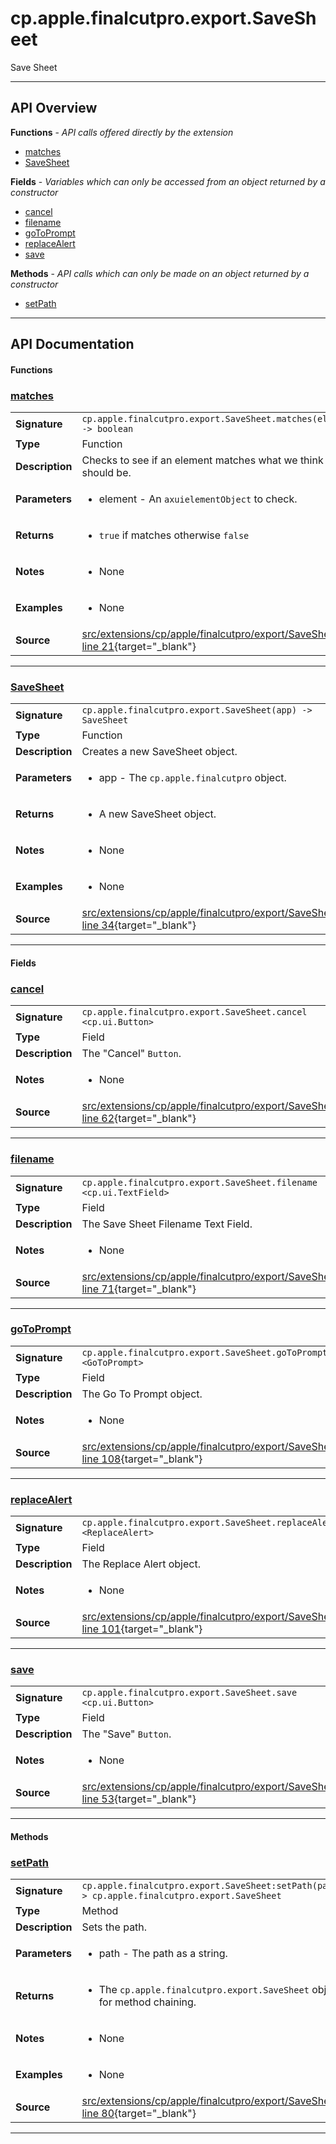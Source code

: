 # cp.apple.finalcutpro.export.SaveSheet

Save Sheet

---

## API Overview
**Functions** - _API calls offered directly by the extension_
 * [matches](#matches)
 * [SaveSheet](#savesheet)

**Fields** - _Variables which can only be accessed from an object returned by a constructor_
 * [cancel](#cancel)
 * [filename](#filename)
 * [goToPrompt](#gotoprompt)
 * [replaceAlert](#replacealert)
 * [save](#save)

**Methods** - _API calls which can only be made on an object returned by a constructor_
 * [setPath](#setpath)


---

## API Documentation

#### Functions


### [matches](#matches)

|                                             |                                                                                     |
| --------------------------------------------|-------------------------------------------------------------------------------------|
| **Signature**                               | `cp.apple.finalcutpro.export.SaveSheet.matches(element) -> boolean`                                                                    |
| **Type**                                    | Function                                                                     |
| **Description**                             | Checks to see if an element matches what we think it should be.                                                                     |
| **Parameters**                              | <ul><li>element - An `axuielementObject` to check.</li></ul> |
| **Returns**                                 | <ul><li>`true` if matches otherwise `false`</li></ul>          |
| **Notes**                                   | <ul><li>None</li></ul> |
| **Examples**                                | <ul><li>None</li></ul> |
| **Source**                                  | [src/extensions/cp/apple/finalcutpro/export/SaveSheet.lua line 21](https://github.com/CommandPost/CommandPost/blob/develop/src/extensions/cp/apple/finalcutpro/export/SaveSheet.lua#L21){target="_blank"} |

---


### [SaveSheet](#savesheet)

|                                             |                                                                                     |
| --------------------------------------------|-------------------------------------------------------------------------------------|
| **Signature**                               | `cp.apple.finalcutpro.export.SaveSheet(app) -> SaveSheet`                                                                    |
| **Type**                                    | Function                                                                     |
| **Description**                             | Creates a new SaveSheet object.                                                                     |
| **Parameters**                              | <ul><li>app - The `cp.apple.finalcutpro` object.</li></ul> |
| **Returns**                                 | <ul><li>A new SaveSheet object.</li></ul>          |
| **Notes**                                   | <ul><li>None</li></ul> |
| **Examples**                                | <ul><li>None</li></ul> |
| **Source**                                  | [src/extensions/cp/apple/finalcutpro/export/SaveSheet.lua line 34](https://github.com/CommandPost/CommandPost/blob/develop/src/extensions/cp/apple/finalcutpro/export/SaveSheet.lua#L34){target="_blank"} |

---

#### Fields


### [cancel](#cancel)

|                                             |                                                                                     |
| --------------------------------------------|-------------------------------------------------------------------------------------|
| **Signature**                               | `cp.apple.finalcutpro.export.SaveSheet.cancel <cp.ui.Button>`                                                                    |
| **Type**                                    | Field                                                                     |
| **Description**                             | The "Cancel" `Button`.                                                                     |
| **Notes**                                   | <ul><li>None</li></ul> |
| **Source**                                  | [src/extensions/cp/apple/finalcutpro/export/SaveSheet.lua line 62](https://github.com/CommandPost/CommandPost/blob/develop/src/extensions/cp/apple/finalcutpro/export/SaveSheet.lua#L62){target="_blank"} |

---


### [filename](#filename)

|                                             |                                                                                     |
| --------------------------------------------|-------------------------------------------------------------------------------------|
| **Signature**                               | `cp.apple.finalcutpro.export.SaveSheet.filename <cp.ui.TextField>`                                                                    |
| **Type**                                    | Field                                                                     |
| **Description**                             | The Save Sheet Filename Text Field.                                                                     |
| **Notes**                                   | <ul><li>None</li></ul> |
| **Source**                                  | [src/extensions/cp/apple/finalcutpro/export/SaveSheet.lua line 71](https://github.com/CommandPost/CommandPost/blob/develop/src/extensions/cp/apple/finalcutpro/export/SaveSheet.lua#L71){target="_blank"} |

---


### [goToPrompt](#gotoprompt)

|                                             |                                                                                     |
| --------------------------------------------|-------------------------------------------------------------------------------------|
| **Signature**                               | `cp.apple.finalcutpro.export.SaveSheet.goToPrompt <GoToPrompt>`                                                                    |
| **Type**                                    | Field                                                                     |
| **Description**                             | The Go To Prompt object.                                                                     |
| **Notes**                                   | <ul><li>None</li></ul> |
| **Source**                                  | [src/extensions/cp/apple/finalcutpro/export/SaveSheet.lua line 108](https://github.com/CommandPost/CommandPost/blob/develop/src/extensions/cp/apple/finalcutpro/export/SaveSheet.lua#L108){target="_blank"} |

---


### [replaceAlert](#replacealert)

|                                             |                                                                                     |
| --------------------------------------------|-------------------------------------------------------------------------------------|
| **Signature**                               | `cp.apple.finalcutpro.export.SaveSheet.replaceAlert <ReplaceAlert>`                                                                    |
| **Type**                                    | Field                                                                     |
| **Description**                             | The Replace Alert object.                                                                     |
| **Notes**                                   | <ul><li>None</li></ul> |
| **Source**                                  | [src/extensions/cp/apple/finalcutpro/export/SaveSheet.lua line 101](https://github.com/CommandPost/CommandPost/blob/develop/src/extensions/cp/apple/finalcutpro/export/SaveSheet.lua#L101){target="_blank"} |

---


### [save](#save)

|                                             |                                                                                     |
| --------------------------------------------|-------------------------------------------------------------------------------------|
| **Signature**                               | `cp.apple.finalcutpro.export.SaveSheet.save <cp.ui.Button>`                                                                    |
| **Type**                                    | Field                                                                     |
| **Description**                             | The "Save" `Button`.                                                                     |
| **Notes**                                   | <ul><li>None</li></ul> |
| **Source**                                  | [src/extensions/cp/apple/finalcutpro/export/SaveSheet.lua line 53](https://github.com/CommandPost/CommandPost/blob/develop/src/extensions/cp/apple/finalcutpro/export/SaveSheet.lua#L53){target="_blank"} |

---

#### Methods


### [setPath](#setpath)

|                                             |                                                                                     |
| --------------------------------------------|-------------------------------------------------------------------------------------|
| **Signature**                               | `cp.apple.finalcutpro.export.SaveSheet:setPath(path) -> cp.apple.finalcutpro.export.SaveSheet`                                                                    |
| **Type**                                    | Method                                                                     |
| **Description**                             | Sets the path.                                                                     |
| **Parameters**                              | <ul><li>path - The path as a string.</li></ul> |
| **Returns**                                 | <ul><li>The `cp.apple.finalcutpro.export.SaveSheet` object for method chaining.</li></ul>          |
| **Notes**                                   | <ul><li>None</li></ul> |
| **Examples**                                | <ul><li>None</li></ul> |
| **Source**                                  | [src/extensions/cp/apple/finalcutpro/export/SaveSheet.lua line 80](https://github.com/CommandPost/CommandPost/blob/develop/src/extensions/cp/apple/finalcutpro/export/SaveSheet.lua#L80){target="_blank"} |

---


